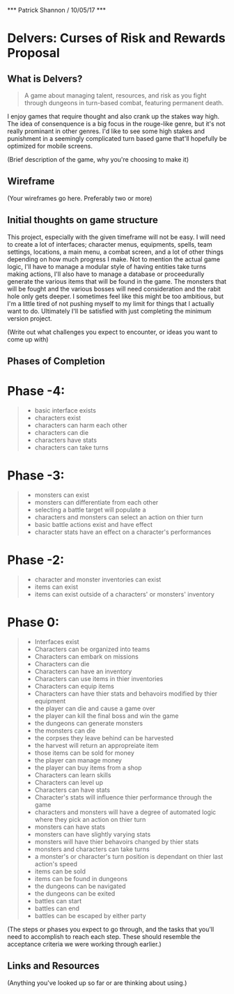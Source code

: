 *** Patrick Shannon / 10/05/17 ***

# Delvers: Curses of Risk and Rewards Proposal

## What is Delvers?
>A game about managing talent, resources, and risk as you fight through dungeons in turn-based combat, featuring permanent death.

I enjoy games that require thought and also crank up the stakes way high. The idea of consenquence is a big focus in the rouge-like genre, but it's not really prominant in other genres. I'd like to see some high stakes and punishment in a seemingly complicated turn based game that'll hopefully be optimized for mobile screens.

(Brief description of the game, why you're choosing to make it)

## Wireframe

(Your wireframes go here. Preferably two or more)

## Initial thoughts on game structure
This project, especially with the given timeframe will not be easy. I will need to create a lot of interfaces; character menus, equipments, spells, team settings, locations, a main menu, a combat screen, and a lot of other things depending on how much progress I make. Not to mention the actual game logic, I'll have to manage a modular style of having entities take turns making actions, I'll also have to manage a database or proceedurally generate the various items that will be found in the game. The monsters that will be fought and the various bosses will need consideration and the rabit hole only gets deeper. I sometimes feel like this might be too ambitious, but I'm a little tired of not pushing myself to my limit for things that I actually want to do. Ultimately I'll be satisfied with just completing the minimum version project.

(Write out what challenges you expect to encounter, or ideas you want to come up with)

## Phases of Completion

# Phase -4:

>- basic interface exists
>- characters exist
>- characters can harm each other
>- characters can die
>- characters have stats
>- characters can take turns

# Phase -3:

>- monsters can exist
>- monsters can differentiate from each other
>- selecting a battle target will populate a
>- characters and monsters can select an action on thier turn
>- basic battle actions exist and have effect
>- character stats have an effect on a character's performances

# Phase -2:

>- character and monster inventories can exist
>- items can exist
>- items can exist outside of a characters' or monsters' inventory



# Phase 0:

>- Interfaces exist
>- Characters can be organized into teams
>- Characters can embark on missions
>- Characters can die
>- Characters can have an inventory
>- Characters can use items in thier inventories
>- Characters can equip items
>- Characters can have thier stats and behavoirs modified by thier equipment
>- the player can die and cause a game over
>- the player can kill the final boss and win the game
>- the dungeons can generate monsters
>- the monsters can die
>- the corpses they leave behind can be harvested
>- the harvest will return an appropreiate item
>- those items can be sold for money
>- the player can manage money
>- the player can buy items from a shop
>- Characters can learn skills
>- Characters can level up
>- Characters can have stats 
>- Character's stats will influence thier performance through the game
>- characters and monsters will have a degree of automated logic where they pick an action on thier turn
>- monsters can have stats
>- monsters can have slightly varying stats
>- monsters will have thier behavoirs changed by thier stats
>- monsters and characters can take turns 
>- a monster's or character's turn position is dependant on thier last action's speed
>- items can be sold
>- items can be found in dungeons
>- the dungeons can be navigated
>- the dungeons can be exited
>- battles can start
>- battles can end
>- battles can be escaped by either party

(The steps or phases you expect to go through, and the tasks that you'll need to accomplish to reach each step. These should resemble the acceptance criteria we were working through earlier.)

## Links and Resources

(Anything you've looked up so far or are thinking about using.)
